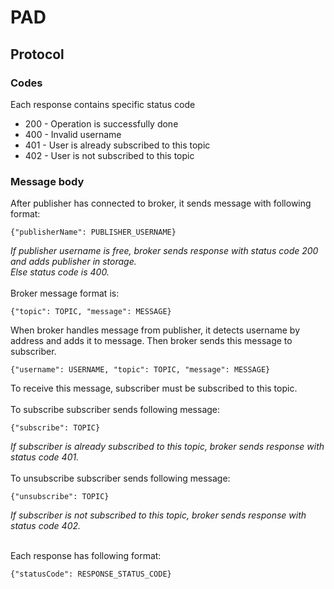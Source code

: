 # PAD
## Protocol
### Codes 
Each response contains specific status code
- 200 - Operation is successfully done
- 400 - Invalid username
- 401 - User is already subscribed to this topic
- 402 - User is not subscribed to this topic

### Message body
After publisher has connected to broker, it sends message with following format:
```
{"publisherName": PUBLISHER_USERNAME}
```
*If publisher username is free, broker sends response with status code 200 and adds publisher in storage.*\
*Else status code is 400.*
&nbsp;\
&nbsp;\
Broker message format is:
```
{"topic": TOPIC, "message": MESSAGE}
```
When broker handles message from publisher, it detects username by address and adds it to message. Then broker sends this message to subscriber.
```
{"username": USERNAME, "topic": TOPIC, "message": MESSAGE}
```
To receive this message, subscriber must be subscribed to this topic.\
&nbsp;\
To subscribe subscriber sends following message:
```
{"subscribe": TOPIC}
```
*If subscriber is already subscribed to this topic, broker sends response with status code 401.*\
&nbsp;\
To unsubscribe subscriber sends following message:
```
{"unsubscribe": TOPIC}
```
*If subscriber is not subscribed to this topic, broker sends response with status code 402.*

&nbsp;\
Each response has following format:
```
{"statusCode": RESPONSE_STATUS_CODE}
```
